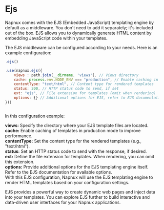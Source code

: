 # Ejs

Napnux comes with the EJS (Embedded JavaScript) templating engine by default as a middleware. You don't need to add it separately; it's included out of the box. EJS allows you to dynamically generate HTML content by embedding JavaScript code within your templates.

The EJS middleware can be configured according to your needs. Here is an example configuration:

```javascript
.ejs()

.use(napnux.ejs({
    views : path.join(__dirname, 'views'), // Views directory
    cache: process.env.NODE_ENV === "production", // Enable caching in production mode
    contentType: "text/html", // Content type for rendered templates
    status: 200, // HTTP status code to send, if set
    ext: "ejs", // File extension for templates (omit when rendering)
    options: {} // Additional options for EJS, refer to EJS documentation
}))



```

In this configuration example:

**views:** Specify the directory where your EJS template files are located.  
**cache:** Enable caching of templates in production mode to improve performance.  
**contentType:** Set the content type for the rendered templates (e.g., "text/html").  
**status:** Set an HTTP status code to send with the response, if desired.  
**ext:** Define the file extension for templates. When rendering, you can omit this extension.  
**options:** Provide additional options for the EJS templating engine itself. Refer to the EJS documentation for available options.  
With this EJS configuration, Napnux will use the EJS templating engine to render HTML templates based on your configuration settings.

EJS provides a powerful way to create dynamic web pages and inject data into your templates. You can explore EJS further to build interactive and data-driven user interfaces for your Napnux applications.
